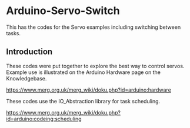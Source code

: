 # Arduino-Servo-Switch
 
 This has the codes for the Servo examples including switching between tasks.

## Introduction

These codes were put together to explore the best way to control servos.
Example use is illustrated on the Arduino Hardware page on the Knowledgebase.

https://www.merg.org.uk/merg_wiki/doku.php?id=arduino:hardware

These codes use the IO_Abstraction library for task scheduling.

https://www.merg.org.uk/merg_wiki/doku.php?id=arduino:codeing:scheduling


